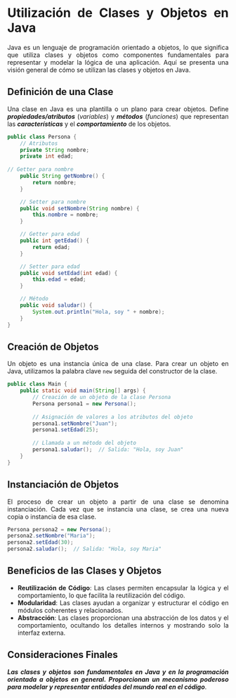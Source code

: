 <div align="justify">

# Utilización de Clases y Objetos en Java

Java es un lenguaje de programación orientado a objetos, lo que significa que utiliza clases y objetos como componentes fundamentales para representar y modelar la lógica de una aplicación. Aquí se presenta una visión general de cómo se utilizan las clases y objetos en Java.

## Definición de una Clase

Una clase en Java es una plantilla o un plano para crear objetos. Define ___propiedades/atributos___ (_variables_) y ___métodos___ (_funciones_) que representan las ___características___ y el ___comportamiento___ de los objetos.

```java
public class Persona {
    // Atributos
    private String nombre;
    private int edad;
    
// Getter para nombre
    public String getNombre() {
        return nombre;
    }

    // Setter para nombre
    public void setNombre(String nombre) {
        this.nombre = nombre;
    }

    // Getter para edad
    public int getEdad() {
        return edad;
    }

    // Setter para edad
    public void setEdad(int edad) {
        this.edad = edad;
    }

    // Método
    public void saludar() {
        System.out.println("Hola, soy " + nombre);
    }
}
```

## Creación de Objetos

Un objeto es una instancia única de una clase. Para crear un objeto en Java, utilizamos la palabra clave `new` seguida del constructor de la clase.

```java
public class Main {
    public static void main(String[] args) {
        // Creación de un objeto de la clase Persona
        Persona persona1 = new Persona();
        
        // Asignación de valores a los atributos del objeto
        persona1.setNombre("Juan");
        persona1.setEdad(25);
        
        // Llamada a un método del objeto
        persona1.saludar();  // Salida: "Hola, soy Juan"
    }
}
```

## Instanciación de Objetos

El proceso de crear un objeto a partir de una clase se denomina instanciación. Cada vez que se instancia una clase, se crea una nueva copia o instancia de esa clase.

```java
Persona persona2 = new Persona();
persona2.setNombre("Maria");
persona2.setEdad(30);
persona2.saludar();  // Salida: "Hola, soy Maria"
```

## Beneficios de las Clases y Objetos

- **Reutilización de Código**: Las clases permiten encapsular la lógica y el comportamiento, lo que facilita la reutilización del código.
- **Modularidad**: Las clases ayudan a organizar y estructurar el código en módulos coherentes y relacionados.
- **Abstracción**: Las clases proporcionan una abstracción de los datos y el comportamiento, ocultando los detalles internos y mostrando solo la interfaz externa.

## Consideraciones Finales

___Las clases y objetos son fundamentales en Java y en la programación orientada a objetos en general. Proporcionan un mecanismo poderoso para modelar y representar entidades del mundo real en el código___.

</div>
